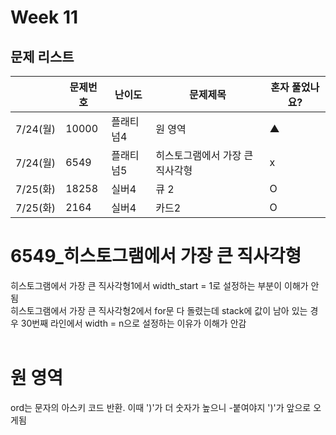 # Week 11

## 문제 리스트

|                |문제번호|난이도|문제제목|혼자 풀었나요?|
|----------------|-------|------|-------|-------------|
|7/24(월)|10000|플래티넘4|원 영역|▲|
|7/24(월)|6549|플래티넘5|히스토그램에서 가장 큰 직사각형|x|
|7/25(화)|18258|실버4|큐 2|O|
|7/25(화)|2164|실버4|카드2|O|

# 6549_히스토그램에서 가장 큰 직사각형
히스토그램에서 가장 큰 직사각형1에서 width_start = 1로 설정하는 부분이 이해가 안됨 <br>
히스토그램에서 가장 큰 직사각형2에서 for문 다 돌렸는데 stack에 값이 남아 있는 경우 30번째 라인에서 width = n으로 설정하는 이유가 이해가 안감 <br>
<br>

# 원 영역
ord는 문자의 아스키 코드 반환. 이때 ')'가 더 숫자가 높으니 -붙여야지 ')'가 앞으로 오게됨

